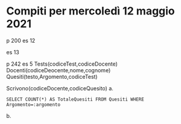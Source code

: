 # Compiti per mercoledì 12 maggio 2021
p 200
es 12

es 13

p 242 
 es 5
Tests(codiceTest,codiceDocente)
Docenti(codiceDeocente,nome,cognome)
Quesiti(testo,Argomento,codiceTest)

Scrivono(codiceDocente,codiceQuesito)
a.

    SELECT COUNT(*) AS TotaleQuesiti FROM Quesiti WHERE Argomento=:argomento

b.



<!--stackedit_data:
eyJoaXN0b3J5IjpbOTg3Njc3Mjk5LC0xMTYxMTY5MjcxXX0=
-->